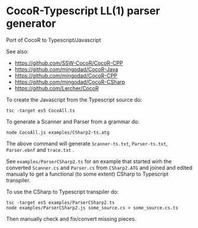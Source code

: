 # CocoR-Typescript LL(1) parser generator
Port of CocoR to Typescript/Javascript

See also:
- https://github.com/SSW-CocoR/CocoR-CPP
- https://github.com/mingodad/CocoR-Java
- https://github.com/mingodad/CocoR-CPP
- https://github.com/mingodad/CocoR-CSharp
- https://github.com/Lercher/CocoR

To create the Javascript from the Typescript source do:
```
tsc -target es5 CocoAll.ts
```
To generate a Scanner and Parser from a grammar do:
```
node CocoAll.js examples/CSharp2-ts.atg
```
The above command will generate `Scanner-ts.txt`, `Parser-ts.txt`, `Parser.ebnf` and `trace.txt` .

See `examples/ParserCSharp2.ts` for an example that started wirh the converted
`Scanner.cs` and `Parser.cs` from `CSharp2.ATG` and joined and edited manually
to get a functional (to some extent) CSharp to Typescript transpiler.

To use the CSharp to Typescript transpiler do:
```
tsc -target es5 examples/ParserCSharp2.ts
node examples/ParserCSharp2.js some_source.cs > some_source.cs.ts
```
Then manually check and fix/convert missing pieces.
